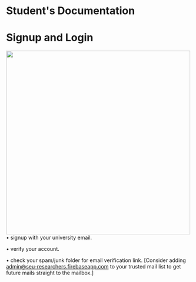 # **Student's Documentation**

# Signup and Login

<!-- <img style="float: left;" src="./assets/images/signupLogin.gif"> -->
<img align="left" src="./assets/images/signupLogin.gif"
height="500">

• signup with your university email.

• verify your account.

• check your spam/junk folder for email verification link. [Consider adding admin@seu-researchers.firebaseapp.com to your trusted mail list to get future mails straight to the mailbox.]

